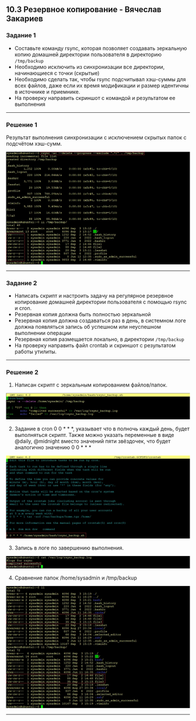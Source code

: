 ## 10.3 Резервное копирование - Вячеслав Закариев

### Задание 1
* Составьте команду rsync, которая позволяет создавать зеркальную копию домашней директории пользователя в директорию `/tmp/backup`
* Необходимо исключить из синхронизации все директории, начинающиеся с точки (скрытые)
* Необходимо сделать так, чтобы rsync подсчитывал хэш-суммы для всех файлов, даже если их время модификации и размер идентичны в источнике и приемнике.
* На проверку направить скриншот с командой и результатом ее выполнения

---

### Решение 1

Результат выполнения синхронизации с исключением скрытых папок с подсчётом хэш-сумм.

![hash](https://github.com/SlavaZakariev/netology/blob/main/fault-tolerance/10.3_backup/resources/rsync_1.1.jpg)

---

### Задание 2
* Написать скрипт и настроить задачу на регулярное резервное копирование домашней директории пользователя с помощью rsync и cron.
* Резервная копия должна быть полностью зеркальной
* Резервная копия должна создаваться раз в день, в системном логе должна появляться запись об успешном или неуспешном выполнении операции
* Резервная копия размещается локально, в директории `/tmp/backup`
* На проверку направить файл crontab и скриншот с результатом работы утилиты.

---

### Решение 2

1. Написан скрипт с зеркальным копированием файлов/папок.

![script](https://github.com/SlavaZakariev/netology/blob/ddd7434e1880903d43bee914f34e803ba9d0d899/fault-tolerance/10.3_backup/resources/rsync_1.2.jpg)

2. Задание в cron 0 0 * * *, указывает что в полночь каждый день, будет выполняться скрипт. Также можно указать переменные в виде @daily, @midnight вместо значений пяти звёздочек, что будет аналогично значению 0 0 * * *

![cron](https://github.com/SlavaZakariev/netology/blob/ddd7434e1880903d43bee914f34e803ba9d0d899/fault-tolerance/10.3_backup/resources/rsync_1.3.jpg)

3. Запись в логе по завершению выполнения.

![finish](https://github.com/SlavaZakariev/netology/blob/ddd7434e1880903d43bee914f34e803ba9d0d899/fault-tolerance/10.3_backup/resources/rsync_1.4.jpg)

4. Сравнение папок /home/sysadmin и /tmp/backup

![sync](https://github.com/SlavaZakariev/netology/blob/ddd7434e1880903d43bee914f34e803ba9d0d899/fault-tolerance/10.3_backup/resources/rsync_1.5.jpg)

---


